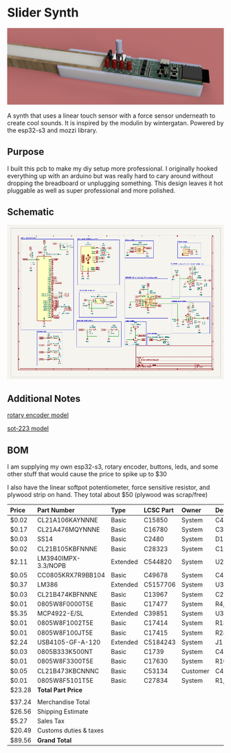# Slider Synth

![alt text](slider_synth_v9.png)

A synth that uses a linear touch sensor with a force sensor underneath to create cool sounds. It is inspired by the modulin by wintergatan. Powered by the esp32-s3 and mozzi library.

## Purpose

I built this pcb to make my diy setup more professional. I originally hooked everything up with an arduino but was really hard to cary around without dropping the breadboard or unplugging something. This design leaves it hot pluggable as well as super professional and more polished. 

## Schematic

![alt text](image.png)

## Additional Notes

[rotary encoder model](https://github.com/KiCad/kicad-packages3D/issues/547)

[sot-223 model](https://grabcad.com/library/discrete-smd-1/details?folder_id=1300113)

## BOM

I am supplying my own esp32-s3, rotary encoder, buttons, leds, and some other stuff that would cause the price to spike up to $30

I also have the linear softpot potentiometer, force sensitive resistor, and plywood strip on hand. They total about $50 (plywood was scrap/free)

| Price  | Part Number            | Type     | LCSC Part   | Owner    | Designators          |   Qty | Manufacturer   |
|:-------|:-----------------------|:---------|:------------|:---------|:---------------------|------:|:---------------|
| $0.02  | CL21A106KAYNNNE        | Basic    | C15850      | System   | C4                   |     2 | JLCPCB         |
| $0.17  | CL21A476MQYNNNE        | Basic    | C16780      | System   | C3,C43,C45           |     6 | JLCPCB         |
| $0.03  | SS14                   | Basic    | C2480       | System   | D1                   |     2 | JLCPCB         |
| $0.02  | CL21B105KBFNNNE        | Basic    | C28323      | System   | C1                   |     2 | JLCPCB         |
| $2.11  | LM3940IMPX-3.3/NOPB    | Extended | C544820     | System   | U2                   |     2 | JLCPCB         |
| $0.05  | CC0805KRX7R9BB104      | Basic    | C49678      | System   | C48,C49,C5,C50,C6,C7 |    12 | JLCPCB         |
| $0.37  | LM386                  | Extended | C5157706    | System   | U33,U34              |     4 | JLCPCB         |
| $0.03  | CL21B474KBFNNNE        | Basic    | C13967      | System   | C2                   |     2 | JLCPCB         |
| $0.01  | 0805W8F0000T5E         | Basic    | C17477      | System   | R4,R5,R6             |     6 | JLCPCB         |
| $5.35  | MCP4922-E/SL           | Extended | C39851      | System   | U32                  |     2 | JLCPCB         |
| $0.01  | 0805W8F1002T5E         | Basic    | C17414      | System   | R13,R3               |     4 | JLCPCB         |
| $0.01  | 0805W8F100JT5E         | Basic    | C17415      | System   | R28,R29              |     4 | JLCPCB         |
| $2.24  | USB4105-GF-A-120       | Extended | C5184243    | System   | J1                   |     2 | JLCPCB         |
| $0.03  | 0805B333K500NT         | Basic    | C1739       | System   | C42,C44              |     4 | JLCPCB         |
| $0.01  | 0805W8F3300T5E         | Basic    | C17630      | System   | R10,R11,R8,R9        |     8 | JLCPCB         |
| $0.05  | CL21B473KBCNNNC        | Basic    | C53134      | Customer | C46,C47              |     4 | JLCPCB         |
| $0.01  | 0805W8F5101T5E         | Basic    | C27834      | System   | R1,R2                |     4 | JLCPCB         |
| $23.28 | **Total Part Price**   |          |             |          |                      |       |                |
|        |                        |          |             |          |                      |       |                |
| $37.24 | Merchandise Total      |          |             |          |                      |       |                |
| $26.56 | Shipping Estimate      |          |             |          |                      |       |                |
| $5.27  | Sales Tax              |          |             |          |                      |       |                |
| $20.49 | Customs duties & taxes |          |             |          |                      |       |                |
| $89.56 | **Grand Total**        |          |             |          |                      |       |                |
